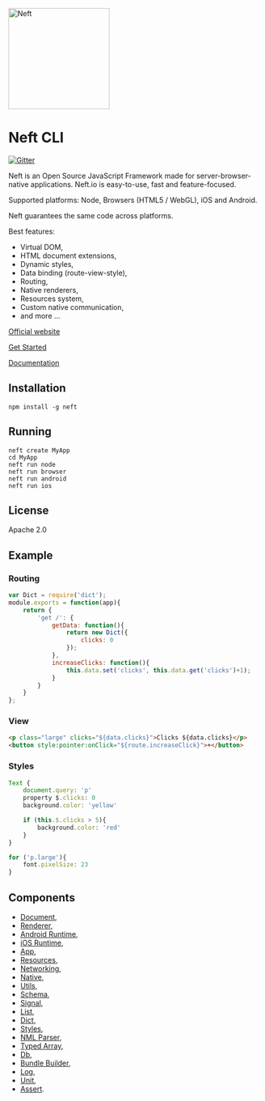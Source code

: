 <a href="http://www.neft.io"><img src="http://www.neft.io/static/images/neft-white.svg" alt="Neft" width="200"></a>

# Neft CLI

[![Gitter](https://img.shields.io/gitter/room/nwjs/nw.js.svg)](https://gitter.im/Neft-io/neft)

Neft is an Open Source JavaScript Framework made for server-browser-native applications. Neft.io is easy-to-use, fast and feature-focused.

Supported platforms: Node, Browsers (HTML5 / WebGL), iOS and Android.

Neft guarantees the same code across platforms.

Best features:
 - Virtual DOM,
 - HTML document extensions,
 - Dynamic styles,
 - Data binding (route-view-style),
 - Routing,
 - Native renderers,
 - Resources system,
 - Custom native communication,
 - and more …

[Official website](http://www.neft.io/)

[Get Started](http://www.neft.io/get-started/index.md)

[Documentation](http://www.neft.io/docs/app/index.coffee.md)

## Installation

```
npm install -g neft
```

## Running

```
neft create MyApp
cd MyApp
neft run node
neft run browser
neft run android
neft run ios
```

## License

Apache 2.0

## Example

### Routing

```javascript
var Dict = require('dict');
module.exports = function(app){
    return {
        'get /': {
            getData: function(){
                return new Dict({
                    clicks: 0
                });
            },
            increaseClicks: function(){
                this.data.set('clicks', this.data.get('clicks')+1);
            }
        }
    }
};
```

### View

```html
<p class="large" clicks="${data.clicks}">Clicks ${data.clicks}</p>
<button style:pointer:onClick="${route.increaseClick}">+</button>
```

### Styles

```javascript
Text {
    document.query: 'p'
    property $.clicks: 0
    background.color: 'yellow'

    if (this.$.clicks > 5){
        background.color: 'red'
    }
}

for ('p.large'){
    font.pixelSize: 23
}
```

## Components

- [Document](https://github.com/Neft-io/document),
- [Renderer](https://github.com/Neft-io/renderer),
- [Android Runtime](https://github.com/Neft-io/android-runtime),
- [iOS Runtime](https://github.com/Neft-io/ios-runtime),
- [App](https://github.com/Neft-io/app),
- [Resources](https://github.com/Neft-io/resources),
- [Networking](https://github.com/Neft-io/networking),
- [Native](https://github.com/Neft-io/native),
- [Utils](https://github.com/Neft-io/utils),
- [Schema](https://github.com/Neft-io/schema),
- [Signal](https://github.com/Neft-io/signal),
- [List](https://github.com/Neft-io/list),
- [Dict](https://github.com/Neft-io/dict),
- [Styles](https://github.com/Neft-io/styles),
- [NML Parser](https://github.com/Neft-io/nml-parser),
- [Typed Array](https://github.com/Neft-io/typed-array),
- [Db](https://github.com/Neft-io/db),
- [Bundle Builder](https://github.com/Neft-io/bundle-builder),
- [Log](https://github.com/Neft-io/log),
- [Unit](https://github.com/Neft-io/unit),
- [Assert](https://github.com/Neft-io/assert).
